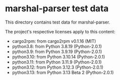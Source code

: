 # marshal-parser test data

This directory contains test data for marshal-parser.

The project's respective licenses apply to this content:

- cargo2rpm: from cargo2rpm v0.1.16 (MIT)
- python3.8: from Python 3.8.19 (Python-2.0.1)
- python3.9: from Python 3.9.19 (Python-2.0.1)
- python3.10: from Python 3.10.14 (Python-2.0.1)
- python3.11: from Python 3.11.9 (Python-2.0.1)
- python3.12: from Python 3.12.3 (Python-2.0.1)
- python3.13: from Python 3.13 Beta 2 (Python-2.0.1)
